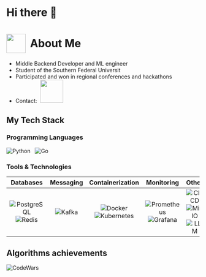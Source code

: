 # Hi there 👋

<h1>
  <img src="https://camo.githubusercontent.com/ad38c424479dba43b6ded15fecfde6b53cf9fcd6ff3dc7715d5bcb43f8bbefb8/68747470733a2f2f6d656469612e67697068792e636f6d2f6d656469612f57556c706c634d704f43456d5447427442572f67697068792e676966" width="50" style="vertical-align: middle;">
  <span style="vertical-align: middle; margin-left: 5px;">About Me </span>
</h1>

- Middle Backend Developer and ML engineer 
- Student of the Southern Federal Universit
- Participated and won in regional conferences and hackathons
- Contact: &nbsp;<a href="https://t.me/Taurip"><img src="https://img.shields.io/badge/Telegram-0088cc?style=flat&logo=telegram&logoColor=white" width="60"></a>

## My Tech Stack

### Programming Languages

![Python](https://img.shields.io/badge/Python-3776AB?style=for-the-badge&logo=python&logoColor=white) &nbsp;
![Go](https://img.shields.io/badge/Golang-00ADD8?style=for-the-badge&logo=go&logoColor=white)

### Tools & Technologies
| Databases | Messaging | Containerization | Monitoring | Other |
|:---------:|:---------:|:----------------:|:----------:|:-----:|
| ![PostgreSQL](https://img.shields.io/badge/PostgreSQL-316192?style=for-the-badge&logo=postgresql&logoColor=white) ![Redis](https://img.shields.io/badge/Redis-DC382D?style=for-the-badge&logo=redis&logoColor=white) | ![Kafka](https://img.shields.io/badge/Apache_Kafka-231F20?style=for-the-badge&logo=apache-kafka&logoColor=white) | ![Docker](https://img.shields.io/badge/Docker-2496ED?style=for-the-badge&logo=docker&logoColor=white) ![Kubernetes](https://img.shields.io/badge/Kubernetes-326CE5?style=for-the-badge&logo=kubernetes&logoColor=white) | ![Prometheus](https://img.shields.io/badge/Prometheus-E6522C?style=for-the-badge&logo=prometheus&logoColor=white) ![Grafana](https://img.shields.io/badge/Grafana-F46800?style=for-the-badge&logo=grafana&logoColor=white) | ![CI/CD](https://img.shields.io/badge/CI/CD-2088FF?style=for-the-badge&logo=github-actions&logoColor=white)  ![MinIO](https://img.shields.io/badge/MinIO-C72E49?style=for-the-badge&logo=minio&logoColor=white) ![LLM](https://img.shields.io/badge/LLM-00A89A?style=for-the-badge&logo=openai&logoColor=white) |



## Algorithms achievements
![CodeWars](https://www.codewars.com/users/Lanutrix/badges/large)

